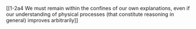 [[1-2a4 We must remain within the confines of our own explanations, even if our understanding of physical processes (that constitute reasoning in general) improves arbitrarily]]


